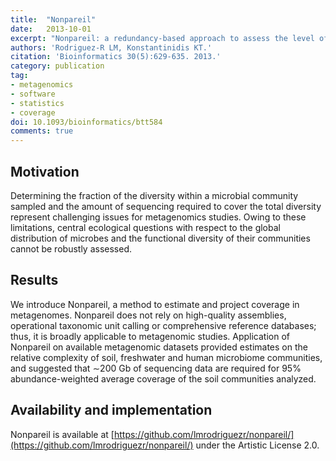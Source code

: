 ```yaml
---
title:  "Nonpareil"
date:   2013-10-01
excerpt: "Nonpareil: a redundancy-based approach to assess the level of coverage in metagenomic datasets."
authors: 'Rodriguez-R LM, Konstantinidis KT.'
citation: 'Bioinformatics 30(5):629-635. 2013.'
category: publication
tag:
- metagenomics
- software
- statistics
- coverage
doi: 10.1093/bioinformatics/btt584
comments: true
---
```


## Motivation
Determining the fraction of the diversity within a microbial community sampled and the amount of sequencing required to cover the total diversity represent challenging issues for metagenomics studies. Owing to these limitations, central ecological questions with respect to the global distribution of microbes and the functional diversity of their communities cannot be robustly assessed.

## Results
We introduce Nonpareil, a method to estimate and project coverage in metagenomes. Nonpareil does not rely on high-quality assemblies, operational taxonomic unit calling or comprehensive reference databases; thus, it is broadly applicable to metagenomic studies. Application of Nonpareil on available metagenomic datasets provided estimates on the relative complexity of soil, freshwater and human microbiome communities, and suggested that ∼200 Gb of sequencing data are required for 95% abundance-weighted average coverage of the soil communities analyzed.

## Availability and implementation
Nonpareil is available at [https://github.com/lmrodriguezr/nonpareil/](https://github.com/lmrodriguezr/nonpareil/) under the Artistic License 2.0.
